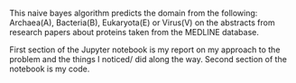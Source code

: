 This naive bayes algorithm predicts the domain from the following: 
Archaea(A), Bacteria(B), Eukaryota(E) or Virus(V) on the abstracts from research papers 
about proteins taken from the MEDLINE database.

First section of the Jupyter notebook is my report on my approach to the problem and the things I noticed/ did along the way.
Second section of the notebook is my code.
